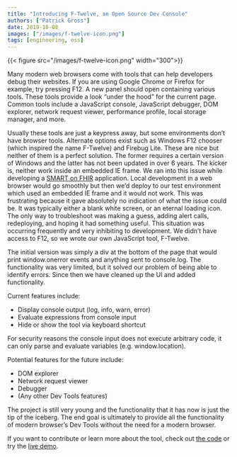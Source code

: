 ```yaml
---
title: "Introducing F-Twelve, an Open Source Dev Console"
authors: ["Patrick Gross"]
date: 2019-10-08
images: ["/images/f-twelve-icon.png"]
tags: [engineering, oss]
---
```


<!-- TODO: Center -->
{{< figure src="/images/f-twelve-icon.png" width="300">}}

Many modern web browsers come with tools that can help developers debug their websites. If you are using Google Chrome or Firefox for example, try pressing F12. A new panel should open containing various tools. These tools provide a look “under the hood” for the current page. Common tools include a JavaScript console, JavaScript debugger, DOM explorer, network request viewer, performance profile, local storage manager, and more.

Usually these tools are just a keypress away, but some environments don’t have browser tools. Alternate options exist such as Windows F12 chooser (which inspired the name F-Twelve) and Firebug Lite. These are nice but neither of them is a perfect solution. The former requires a certain version of Windows and the latter has not been updated in over 6 years. The kicker is, neither work inside an embedded IE frame. We ran into this issue while developing a [SMART on FHIR](https://fhir.cerner.com/) application. Local development in a web browser would go smoothly but then we’d deploy to our test environment which used an embedded IE frame and it would not work. This was frustrating because it gave absolutely no indication of what the issue could be. It was typically either a blank white screen, or an eternal loading icon. The only way to troubleshoot was making a guess, adding alert calls, redeploying, and hoping it had something useful. This situation was occurring frequently and very inhibiting to development. We didn’t have access to F12, so we wrote our own JavaScript tool, F-Twelve.

The initial version was simply a div at the bottom of the page that would print window.onerror events and anything sent to console.log. The functionality was very limited, but it solved our problem of being able to identify errors. Since then we have cleaned up the UI and added functionality.

Current features include:

- Display console output (log, info, warn, error)
- Evaluate expressions from console input
- Hide or show the tool via keyboard shortcut

For security reasons the console input does not execute arbitrary code, it can only parse and evaluate variables (e.g. window.location).

Potential features for the future include:

- DOM explorer
- Network request viewer
- Debugger
- (Any other Dev Tools features)

The project is still very young and the functionality that it has now is just the tip of the iceberg. The end goal is ultimately to provide all the functionality of modern browser’s Dev Tools without the need for a modern browser.

If you want to contribute or learn more about the tool, check out [the code](https://github.com/cerner/f-twelve) or try the [live demo](https://engineering.cerner.com/f-twelve/demo/).

